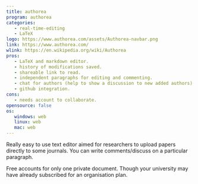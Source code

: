 ```yaml
---
title: authorea
program: authorea
categories:
   - real-time-editing
   - LaTeX
logo: https://www.authorea.com/assets/Authorea-navbar.png
link: https://www.authorea.com/
wlink: https://en.wikipedia.org/wiki/Authorea
pros:
   - LaTeX and markdown editor.
   - history of modifications saved.
   - shareable link to read.
   - independent paragraphs for editing and commenting.
   - chat for authors (help to show a discussion to new added authors).
   - github integration.
cons:
   - needs account to collaborate.
opensource: false
os:
   windows: web
   linux: web
   mac: web
---
```


Really easy to use text editor aimed for researchers to upload papers directly
to some journals. You can write comments/discuss on a particular paragraph.

Free accounts for only one private document. Though your university may have
already subscribed for an organisation plan.
